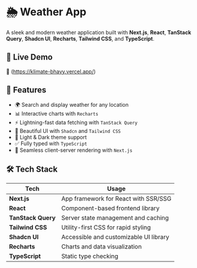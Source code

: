 # 🌦️ Weather App

A sleek and modern weather application built with **Next.js**, **React**, **TanStack Query**, **Shadcn UI**, **Recharts**, **Tailwind CSS**, and **TypeScript**.


## 🚀 Live Demo

🔗 (https://klimate-bhavy.vercel.app/)

## 🚀 Features

- 🌍 Search and display weather for any location
- 📊 Interactive charts with `Recharts`
- ⚡ Lightning-fast data fetching with `TanStack Query`
- 💅 Beautiful UI with `Shadcn` and `Tailwind CSS`
- 🎨 Light & Dark theme support
- ✅ Fully typed with `TypeScript`
- 🔁 Seamless client-server rendering with `Next.js`

## 🛠️ Tech Stack

| Tech              | Usage                                   |
|-------------------|------------------------------------------|
| **Next.js**        | App framework for React with SSR/SSG    |
| **React**          | Component-based frontend library         |
| **TanStack Query** | Server state management and caching     |
| **Tailwind CSS**   | Utility-first CSS for rapid styling     |
| **Shadcn UI**      | Accessible and customizable UI library  |
| **Recharts**       | Charts and data visualization           |
| **TypeScript**     | Static type checking                    |
